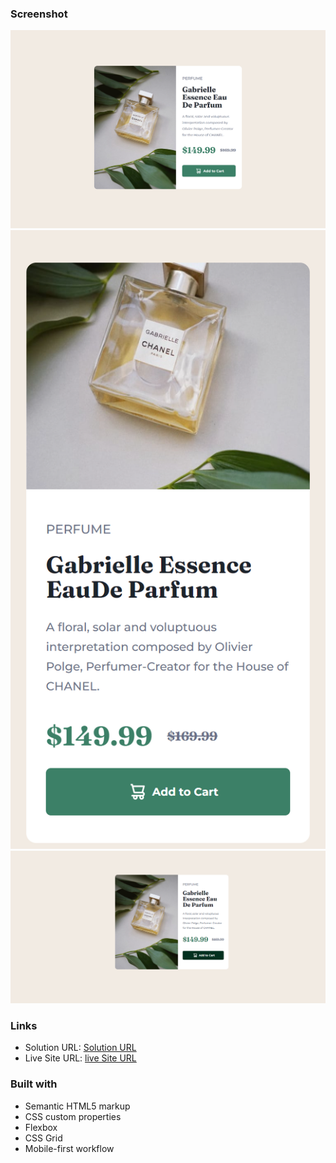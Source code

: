 
### Screenshot

![](/sample%20images/desktop%20view.png)
![](/sample%20images/mobile%20view.png)
![](/sample%20images/active%20state.png)

### Links

- Solution URL: [Solution URL](https://github.com/savvykhai/product-preview-card-component.git)
- Live Site URL: [live Site URL](https://product-preview-card-component-gxhntauy8-savvykhai.vercel.app)

### Built with

- Semantic HTML5 markup
- CSS custom properties
- Flexbox
- CSS Grid
- Mobile-first workflow
